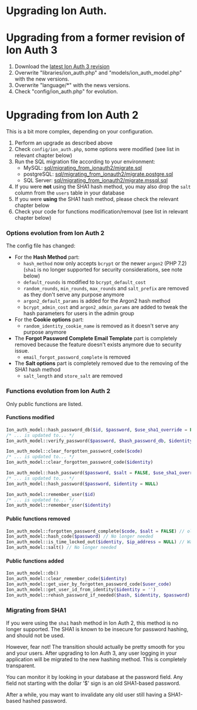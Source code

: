 Upgrading Ion Auth.
===================================

# Upgrading from a former revision of Ion Auth 3

 1. Download the [latest Ion Auth 3 revision](http://github.com/benedmunds/CodeIgniter-Ion-Auth/zipball/3)
 2. Overwrite "libraries/ion_auth.php" and "models/ion_auth_model.php" with the new versions.
 3. Overwrite "language/*" with the news versions.
 4. Check "config/ion_auth.php" for evolution.

# Upgrading from Ion Auth 2

This is a bit more complex, depending on your configuration.

 1. Perform an upgrade as described above
 2. Check `config/ion_auth.php`, some options were modified
    (see list in relevant chapter below)
 3. Run the SQL migration file according to your environment:
    - MySQL: [sql/migrating_from_ionauth2/migrate.sql](sql/migrating_from_ionauth2/migrate.sql)
    - postgreSQL: [sql/migrating_from_ionauth2/migrate.postgre.sql](sql/migrating_from_ionauth2/migrate.postgre.sql)
    - SQL Server: [sql/migrating_from_ionauth2/migrate.mssql.sql](sql/migrating_from_ionauth2/migrate.mssql.sql)
 4. If you were **not** using the SHA1 hash method, you may also drop the `salt` column
    from the `users` table in your database
 5. If you were **using** the SHA1 hash method, please check the relevant chapter below
 6. Check your code for functions modification/removal
    (see list in relevant chapter below)

### Options evolution from Ion Auth 2

The config file has changed:

- For the **Hash Method** part:
    - `hash_method` now only accepts `bcrypt` or the newer `argon2` (PHP 7.2)
    (`sha1` is no longer supported for security considerations, see note below)
    - `default_rounds` is modified to `bcrypt_default_cost`
    - `random_rounds`, `min_rounds`, `max_rounds` and `salt_prefix` are removed
    as they don't serve any purpose anymore
    - `argon2_default_params` is added for the Argon2 hash method
    - `bcrypt_admin_cost` and `argon2_admin_params` are added to tweak the hash
    parameters for users in the admin group
- For the **Cookie options** part:
    - `random_identity_cookie_name` is removed as it doesn't serve any purpose anymore
- The **Forgot Password Complete Email Template** part is completely removed because
  the feature doesn't exists anymore due to security issue.
    - `email_forgot_password_complete` is removed
- The **Salt options** part is completely removed due to the removing of the
  SHA1 hash method
    - `salt_length` and `store_salt` are removed

### Functions evolution from Ion Auth 2

Only public functions are listed.

#### Functions modified

```php
Ion_auth_model::hash_password_db($id, $password, $use_sha1_override = FALSE)
/* ... is updated to... */
Ion_auth_model::verify_password($password, $hash_password_db, $identity = NULL)
```

```php
Ion_auth_model::clear_forgotten_password_code($code)
/* ... is updated to... */
Ion_auth_model::clear_forgotten_password_code($identity)
```

```php
Ion_auth_model::hash_password($password, $salt = FALSE, $use_sha1_override = FALSE)
/* ... is updated to... */
Ion_auth_model::hash_password($password, $identity = NULL)
```

```php
Ion_auth_model::remember_user($id)
/* ... is updated to... */
Ion_auth_model::remember_user($identity)
```


#### Public functions removed

```php
Ion_auth_model::forgotten_password_complete($code, $salt = FALSE) // old feature no longer available due to security issue
Ion_auth_model::hash_code($password) // No longer needed
Ion_auth_model::is_time_locked_out($identity, $ip_address = NULL) // Was deprecated, use is_max_login_attempts_exceeded()
Ion_auth_model::salt() // No longer needed
```


#### Public functions added

```php
Ion_auth_model::db()
Ion_auth_model::clear_remember_code($identity)
Ion_auth_model::get_user_by_forgotten_password_code($user_code)
Ion_auth_model::get_user_id_from_identity($identity = '')
Ion_auth_model::rehash_password_if_needed($hash, $identity, $password)
```


### Migrating from SHA1

If you were using the `sha1` hash method in Ion Auth 2, this method is no longer supported.
The SHA1 is known to be insecure for password hashing, and should not be used.

However, fear not! The transition should actually be pretty smooth for you and your users.
After upgrading to Ion Auth 3, any user logging in your application will be migrated to the
new hashing method. This is completely transparent.

You can monitor it by looking in your database at the password field. Any field not starting
with the dollar '$' sign is an old SHA1-based password.

After a while, you may want to invalidate any old user still having a SHA1-based hashed password.
